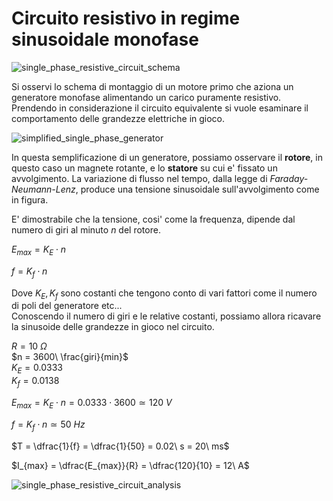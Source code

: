 # Circuito resistivo in regime sinusoidale monofase  

![single_phase_resistive_circuit_schema](https://github.com/dennyb87/elettrotecnica-serale/assets/7195133/90d415a6-66d2-4d37-b562-48e0baeb9d0e)  

Si osservi lo schema di montaggio di un motore primo che aziona un generatore monofase alimentando un carico puramente resistivo. Prendendo in considerazione il circuito equivalente si vuole esaminare il comportamento delle grandezze elettriche in gioco.  

![simplified_single_phase_generator](https://github.com/dennyb87/elettrotecnica-serale/assets/7195133/c5e78faf-3419-48cd-a47d-79fe3dedba31)  

In questa semplificazione di un generatore, possiamo osservare il **rotore**, in questo caso un magnete rotante, e lo **statore** su cui e' fissato un avvolgimento. La variazione di flusso nel tempo, dalla legge di *Faraday-Neumann-Lenz*, produce una tensione sinusoidale sull'avvolgimento come in figura.  

E' dimostrabile che la tensione, cosi' come la frequenza, dipende dal numero di giri al minuto $n$ del rotore.  

$E_{max} = K_E \cdot n$  

$f = K_f \cdot n$  

Dove $K_E, K_f$ sono costanti che tengono conto di vari fattori come il numero di poli del generatore etc...  
Conoscendo il numero di giri e le relative costanti, possiamo allora ricavare la sinusoide delle grandezze in gioco nel circuito.  

$R = 10\ \Omega$  
$n = 3600\ \frac{giri}{min}$  
$K_E = 0.0333$  
$K_f = 0.0138$  

$E_{max} = K_E \cdot n = 0.0333 \cdot 3600 \simeq 120\ V$  

$f = K_f \cdot n \simeq 50\ Hz$  

$T = \dfrac{1}{f} = \dfrac{1}{50} = 0.02\ s = 20\ ms$  

$I_{max} = \dfrac{E_{max}}{R} = \dfrac{120}{10} = 12\ A$  

![single_phase_resistive_circuit_analysis](https://github.com/dennyb87/elettrotecnica-serale/assets/7195133/038117d8-a18b-4f05-a800-b8ea5865dbca)  
